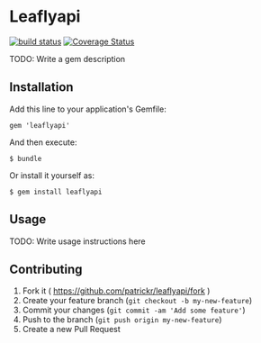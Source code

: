 # Leaflyapi

[![build status](https://secure.travis-ci.org/patrickr/leaflyapi.png)](http://travis-ci.org/patrickr/leaflyapi) [![Coverage Status](https://coveralls.io/repos/patrickr/leaflyapi/badge.png?branch=master)](https://coveralls.io/r/patrickr/leaflyapi?branch=master)

TODO: Write a gem description

## Installation

Add this line to your application's Gemfile:

    gem 'leaflyapi'

And then execute:

    $ bundle

Or install it yourself as:

    $ gem install leaflyapi

## Usage

TODO: Write usage instructions here

## Contributing

1. Fork it ( https://github.com/patrickr/leaflyapi/fork )
2. Create your feature branch (`git checkout -b my-new-feature`)
3. Commit your changes (`git commit -am 'Add some feature'`)
4. Push to the branch (`git push origin my-new-feature`)
5. Create a new Pull Request
